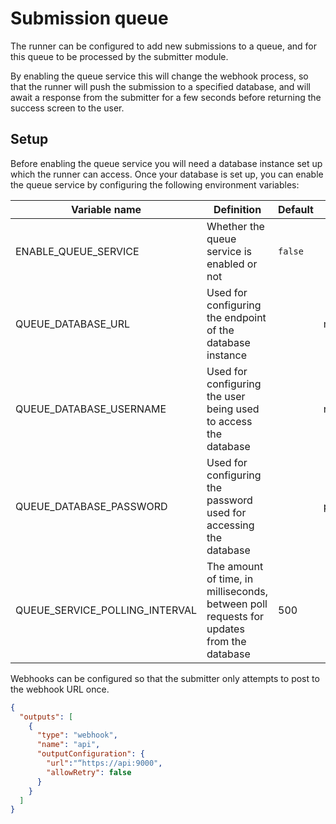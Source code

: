 # Submission queue

The runner can be configured to add new submissions to a queue, and for this queue to be processed by the submitter module.

By enabling the queue service this will change the webhook process, so that the runner will push the submission to a specified database, and will await a response from the submitter for a few seconds before returning the success screen to the user.


## Setup

Before enabling the queue service you will need a database instance set up which the runner can access. Once your database is set up, you can enable the queue service by configuring the following environment variables:

| Variable name                  | Definition                                                                               | Default | Example                                     |
| ------------------------------ | ---------------------------------------------------------------------------------------- | ------- | ------------------------------------------- |
| ENABLE_QUEUE_SERVICE           | Whether the queue service is enabled or not                                              | `false` |                                             |
| QUEUE_DATABASE_URL             | Used for configuring the endpoint of the database instance                               |         | mysql://username:password@endpoint/database |
| QUEUE_DATABASE_USERNAME        | Used for configuring the user being used to access the database                          |         | root                                        |
| QUEUE_DATABASE_PASSWORD        | Used for configuring the password used for accessing the database                        |         | password                                    |
| QUEUE_SERVICE_POLLING_INTERVAL | The amount of time, in milliseconds, between poll requests for updates from the database | 500     |                                             |

Webhooks can be configured so that the submitter only attempts to post to the webhook URL once. 

```.json
{
  "outputs": [
    {
      "type": "webhook",
      "name": "api",
      "outputConfiguration": {
        "url":"“https://api:9000",
        "allowRetry": false
      }
    }
  ]
}
```

